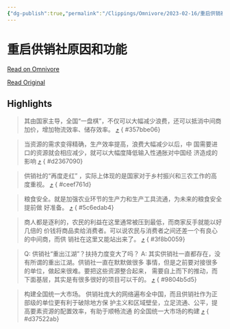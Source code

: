 ```yaml
---
{"dg-publish":true,"permalink":"/Clippings/Omnivore/2023-02-16/重启供销社原因和功能/"}
---
```



# 重启供销社原因和功能

[Read on Omnivore](https://omnivore.app/me/u-997-eec-84-adcf-11-ed-af-55-2-bb-4-dce-034-c-0-pdf-186593aba48)

[Read Original](https://storage.googleapis.com/omnivore/u/997eec84-adcf-11ed-af55-2bb4dce034c0/.pdf)

## Highlights

> 其由国家主导，全国“一盘棋”，不仅可以大幅减少浪费，还可以抵消中间商 加价，增加物流效率、储存效率。 [⤴️](https://omnivore.app/me/u-997-eec-84-adcf-11-ed-af-55-2-bb-4-dce-034-c-0-pdf-186593aba48#357bbe06-c34e-40e3-aea1-462083abc8ee) 
{ #357bbe06}


> 当资源的需求变得精确，生产效率提高，浪费大幅减少以后，中 国需要进口的资源就会相应减少，就可以大幅度降低输入性通胀对中国经 济造成的影响 [⤴️](https://omnivore.app/me/u-997-eec-84-adcf-11-ed-af-55-2-bb-4-dce-034-c-0-pdf-186593aba48#d2367090-bc51-4e4b-ba16-18447f18708d) 
{ #d2367090}


> 供销社的“再度走红” ，实际上体现的是国家对于乡村振兴和三农工作的高度重视。 [⤴️](https://omnivore.app/me/u-997-eec-84-adcf-11-ed-af-55-2-bb-4-dce-034-c-0-pdf-186593aba48#ceef761d-eeba-4a32-a6b5-0db61884f53e) 
{ #ceef761d}


> 粮食安全。就是加强农业环节的生产力和生产工具流通，为未来的粮食安全提前做 好准备。 [⤴️](https://omnivore.app/me/u-997-eec-84-adcf-11-ed-af-55-2-bb-4-dce-034-c-0-pdf-186593aba48#5c6edab4-b7fc-4eee-a3f0-d73fe447c777) 
{ #5c6edab4}


> 商人都是逐利的，农民的利益在这里通常被压到最低，而商家反手就能以好几倍的 价钱将商品卖给消费者。可以说农民与消费者之间还差一个有良心的中间商，而供 销社在这里又能站出来了。 [⤴️](https://omnivore.app/me/u-997-eec-84-adcf-11-ed-af-55-2-bb-4-dce-034-c-0-pdf-186593aba48#3f8b0059-2478-4d97-9fdd-4f938e4c369c) 
{ #3f8b0059}


> Q: 供销社“重出江湖”？扶持力度变大了吗？ A: 其实供销社一直都存在，没有所谓的重出江湖。供销社一直在默默做很多 事情，但是之前要对接很多的单位，做起来很难。要把这些资源整合起来， 需要自上而下的推动，而下面基层，其实是有很多很好的项目可以干的。 [⤴️](https://omnivore.app/me/u-997-eec-84-adcf-11-ed-af-55-2-bb-4-dce-034-c-0-pdf-186593aba48#9804b5d5-5a30-4edc-acb8-567717a7ac9c) 
{ #9804b5d5}


> 构建全国统一大市场。 供销社庞大的网络遍布全中国，而且供销社作为正部级的单位更有利于破除地方保 护主义和区域壁垒，立足流通、公平，提高要素资源的配置效率，有助于顺畅流通 的全国统一大市场的构建 [⤴️](https://omnivore.app/me/u-997-eec-84-adcf-11-ed-af-55-2-bb-4-dce-034-c-0-pdf-186593aba48#d37522ab-99e6-478d-9ebe-d6dad8ece2ae) 
{ #d37522ab}

